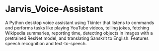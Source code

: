 # Jarvis_Voice-Assistant
A Python desktop voice assistant using Tkinter that listens to commands and performs tasks like playing YouTube videos, telling jokes, fetching Wikipedia summaries, reporting time, detecting objects in images with a pretrained ResNet model, and translating Sanskrit to English. Features speech recognition and text-to-speech.
